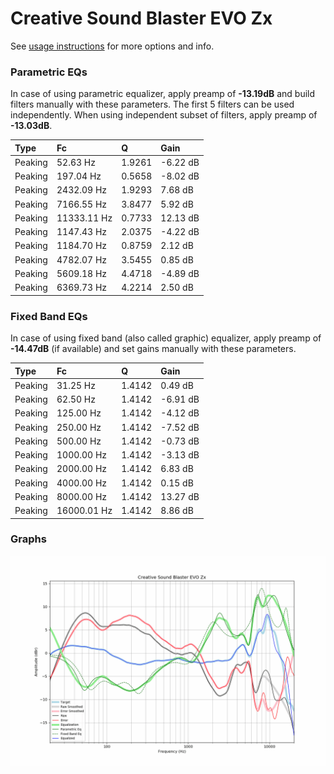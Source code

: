 # Creative Sound Blaster EVO Zx
See [usage instructions](https://github.com/jaakkopasanen/AutoEq#usage) for more options and info.

### Parametric EQs
In case of using parametric equalizer, apply preamp of **-13.19dB** and build filters manually
with these parameters. The first 5 filters can be used independently.
When using independent subset of filters, apply preamp of **-13.03dB**.

| Type    | Fc          |      Q | Gain     |
|:--------|:------------|:-------|:---------|
| Peaking | 52.63 Hz    | 1.9261 | -6.22 dB |
| Peaking | 197.04 Hz   | 0.5658 | -8.02 dB |
| Peaking | 2432.09 Hz  | 1.9293 | 7.68 dB  |
| Peaking | 7166.55 Hz  | 3.8477 | 5.92 dB  |
| Peaking | 11333.11 Hz | 0.7733 | 12.13 dB |
| Peaking | 1147.43 Hz  | 2.0375 | -4.22 dB |
| Peaking | 1184.70 Hz  | 0.8759 | 2.12 dB  |
| Peaking | 4782.07 Hz  | 3.5455 | 0.85 dB  |
| Peaking | 5609.18 Hz  | 4.4718 | -4.89 dB |
| Peaking | 6369.73 Hz  | 4.2214 | 2.50 dB  |

### Fixed Band EQs
In case of using fixed band (also called graphic) equalizer, apply preamp of **-14.47dB**
(if available) and set gains manually with these parameters.

| Type    | Fc          |      Q | Gain     |
|:--------|:------------|:-------|:---------|
| Peaking | 31.25 Hz    | 1.4142 | 0.49 dB  |
| Peaking | 62.50 Hz    | 1.4142 | -6.91 dB |
| Peaking | 125.00 Hz   | 1.4142 | -4.12 dB |
| Peaking | 250.00 Hz   | 1.4142 | -7.52 dB |
| Peaking | 500.00 Hz   | 1.4142 | -0.73 dB |
| Peaking | 1000.00 Hz  | 1.4142 | -3.13 dB |
| Peaking | 2000.00 Hz  | 1.4142 | 6.83 dB  |
| Peaking | 4000.00 Hz  | 1.4142 | 0.15 dB  |
| Peaking | 8000.00 Hz  | 1.4142 | 13.27 dB |
| Peaking | 16000.01 Hz | 1.4142 | 8.86 dB  |

### Graphs
![](./Creative%20Sound%20Blaster%20EVO%20Zx.png)